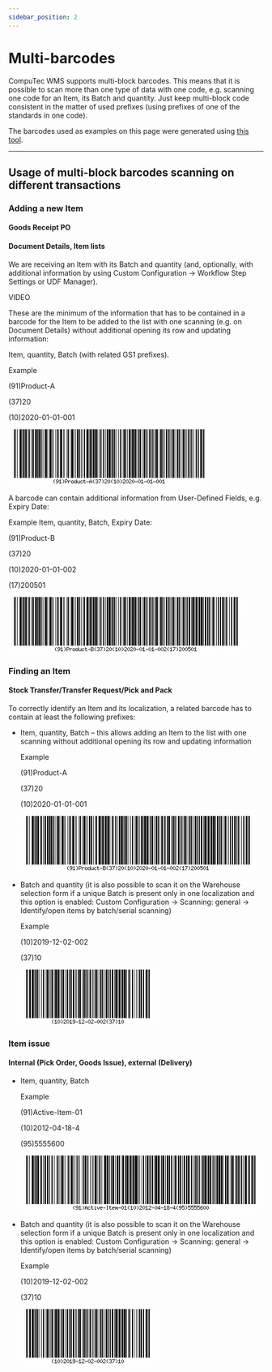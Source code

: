 ```yaml
---
sidebar_position: 2
---
```


# Multi-barcodes

CompuTec WMS supports multi-block barcodes. This means that it is possible to scan more than one type of data with one code, e.g. scanning one code for an Item, its Batch and quantity. Just keep multi-block code consistent in the matter of used prefixes (using prefixes of one of the standards in one code).

The barcodes used as examples on this page were generated using [this tool](https://www.free-barcode-generator.net/ean-128/).

---

## Usage of multi-block barcodes scanning on different transactions

### Adding a new Item

#### Goods Receipt PO

#### Document Details, Item lists

We are receiving an Item with its Batch and quantity (and, optionally, with additional information by using Custom Configuration -> Workflow Step Settings or UDF Manager).

VIDEO

These are the minimum of the information that has to be contained in a barcode for the Item to be added to the list with one scanning (e.g. on Document Details) without additional opening its row and updating information:

Item, quantity, Batch (with related GS1 prefixes).

Example

(91)Product-A

(37)20

(10)2020-01-01-001

![Barcode](./media/barcode-01.webp)

A barcode can contain additional information from User-Defined Fields, e.g. Expiry Date:

Example
Item, quantity, Batch, Expiry Date:

(91)Product-B

(37)20

(10)2020-01-01-002

(17)200501

![Barcode](./media/barcode-02.webp)

### Finding an Item

#### Stock Transfer/Transfer Request/Pick and Pack

To correctly identify an Item and its localization, a related barcode has to contain at least the following prefixes:

- Item, quantity, Batch – this allows adding an Item to the list with one scanning without additional opening its row and updating information

    Example

    (91)Product-A

    (37)20

    (10)2020-01-01-001

    ![Barcode](./media/barcode-02.webp)
- Batch and quantity (it is also possible to scan it on the Warehouse selection form if a unique Batch is present only in one localization and this option is enabled: Custom Configuration -> Scanning: general -> Identify/open items by batch/serial scanning)

    Example

    (10)2019-12-02-002

    (37)10

    ![Barcode](./media/barcode-04.webp)

### Item issue

#### Internal (Pick Order, Goods Issue), external (Delivery)

- Item, quantity, Batch

    Example

    (91)Active-Item-01

    (10)2012-04-18-4

    (95)5555600

    ![Barcode](./media/barcode-05.webp)
- Batch and quantity (it is also possible to scan it on the Warehouse selection form if a unique Batch is present only in one localization and this option is enabled: Custom Configuration -> Scanning: general -> Identify/open items by batch/serial scanning)

    Example

    (10)2019-12-02-002

    (37)10

    ![Barcode](./media/barcode-06.webp)
